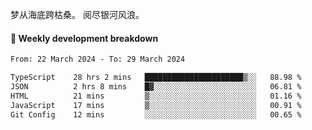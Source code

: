梦从海底跨枯桑。
阅尽银河风浪。


#### 📝 Weekly development breakdown

<!--START_SECTION:waka-->

```txt
From: 22 March 2024 - To: 29 March 2024

TypeScript    28 hrs 2 mins   ██████████████████████▒░░   88.98 %
JSON          2 hrs 8 mins    █▓░░░░░░░░░░░░░░░░░░░░░░░   06.81 %
HTML          21 mins         ▒░░░░░░░░░░░░░░░░░░░░░░░░   01.16 %
JavaScript    17 mins         ▒░░░░░░░░░░░░░░░░░░░░░░░░   00.91 %
Git Config    12 mins         ░░░░░░░░░░░░░░░░░░░░░░░░░   00.65 %
```

<!--END_SECTION:waka-->



